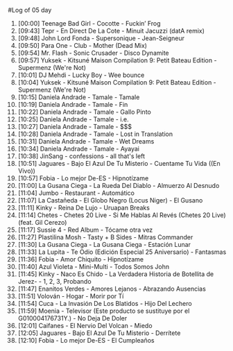 #Log of 05 day

1. [00:00] Teenage Bad Girl - Cocotte - Fuckin’ Frog
1. [09:43] Tepr - En Direct De La Cote - Minuit Jacuzzi (datA remix)
1. [09:48] John Lord Fonda - Supersonique - Jean-Seigneur
1. [09:50] Para One - Club - Mother (Dead Mix)
1. [09:54] Mr. Flash - Sonic Crusader - Disco Dynamite
1. [09:57] Yuksek - Kitsuné Maison Compilation 9: Petit Bateau Edition - Supermenz (We're Not)
1. [10:01] DJ Mehdi - Lucky Boy - Wee bounce
1. [10:04] Yuksek - Kitsuné Maison Compilation 9: Petit Bateau Edition - Supermenz (We're Not)
1. [10:15] Daniela Andrade - Tamale - Tamale
1. [10:19] Daniela Andrade - Tamale - Fin
1. [10:22] Daniela Andrade - Tamale - Gallo Pinto
1. [10:25] Daniela Andrade - Tamale - i.e.
1. [10:27] Daniela Andrade - Tamale - $$$
1. [10:28] Daniela Andrade - Tamale - Lost in Translation
1. [10:31] Daniela Andrade - Tamale - Wet Dreams
1. [10:34] Daniela Andrade - Tamale - Ayayai
1. [10:38] JinSang - confessions - all that's left
1. [10:51] Jaguares - Bajo El Azul De Tu Misterio - Cuentame Tu Vida ((En Vivo))
1. [10:57] Fobia - Lo mejor De-ES - Hipnotízame
1. [11:00] La Gusana Ciega - La Rueda Del Diablo - Almuerzo Al Desnudo
1. [11:04] Jumbo - Restaurant - Automático
1. [11:07] La Castañeda - El Globo Negro (Locus Niger) - El Gusano
1. [11:11] Kinky - Reina De Lujo - Uruapan Breaks
1. [11:14] Chetes - Chetes 20 Live - Si Me Hablas Al Revés (Chetes 20 Live) (feat. Gil Cerezo)
1. [11:17] Sussie 4 - Red Album - Tócame otra vez
1. [11:27] Plastilina Mosh - Tasty + B Sides - Mitras Commander
1. [11:30] La Gusana Ciega - La Gusana Ciega - Estación Lunar
1. [11:33] La Lupita - Te Odio (Edición Especial 25 Aniversario) - Fantasmas
1. [11:36] Fobia - Amor Chiquito - Hipnotízame
1. [11:40] Azul Violeta - Mini-Multi - Todos Somos John
1. [11:45] Kinky - Naco Es Chido - La Verdadera Historia de Botellita de Jerez- - 1, 2, 3, Probando
1. [11:47] Enanitos Verdes - Amores Lejanos - Abrazando Ausencias
1. [11:51] Volován - Hogar - Morir por Tí
1. [11:54] Cuca - La Invasión De Los Blatidos - Hijo Del Lechero
1. [11:59] Moenia - Televisor (Este producto se sustituye por el G010004176731Y.) - No Deja De Doler
1. [12:01] Caifanes - El Nervio Del Volcan - Miedo
1. [12:05] Jaguares - Bajo El Azul De Tu Misterio - Derrítete
1. [12:10] Fobia - Lo mejor De-ES - El Cumpleaños
